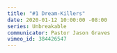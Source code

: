 ```yaml
---
title: "#1 Dream-Killers"
date: 2020-01-12 10:00:00 -08:00
series: Unbreakable
communicator: Pastor Jason Graves
vimeo_id: 384426547
---
```


